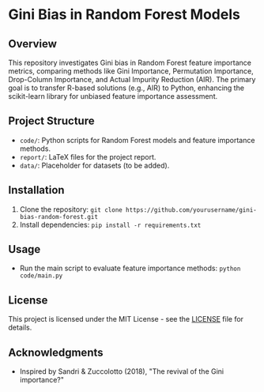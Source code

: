 # Gini Bias in Random Forest Models

## Overview
This repository investigates Gini bias in Random Forest feature importance metrics, comparing methods like Gini Importance, Permutation Importance, Drop-Column Importance, and Actual Impurity Reduction (AIR). The primary goal is to transfer R-based solutions (e.g., AIR) to Python, enhancing the scikit-learn library for unbiased feature importance assessment.

## Project Structure
- `code/`: Python scripts for Random Forest models and feature importance methods.
- `report/`: LaTeX files for the project report.
- `data/`: Placeholder for datasets (to be added).

## Installation
1. Clone the repository: `git clone https://github.com/yourusername/gini-bias-random-forest.git`
2. Install dependencies: `pip install -r requirements.txt`

## Usage
- Run the main script to evaluate feature importance methods: `python code/main.py`

## License
This project is licensed under the MIT License - see the [LICENSE](LICENSE) file for details.

## Acknowledgments
- Inspired by Sandri & Zuccolotto (2018), "The revival of the Gini importance?"

